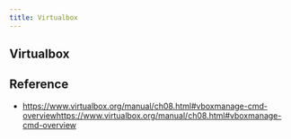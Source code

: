 ```yaml
---
title: Virtualbox
---
```


## Virtualbox


## Reference
* https://www.virtualbox.org/manual/ch08.html#vboxmanage-cmd-overviewhttps://www.virtualbox.org/manual/ch08.html#vboxmanage-cmd-overview
